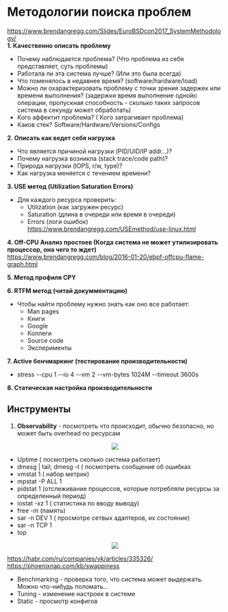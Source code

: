 # Методологии поиска проблем
https://www.brendangregg.com/Slides/EuroBSDcon2017_SystemMethodology/       
**1. Качественно описать проблему**    
- Почему наблюдается проблема? (Что проблема из себя представляет, суть проблемы)
- Работала ли эта система лучше? (Или это была всегда)
- Что поменялось в недавнее время? (software/hardware/load)
- Можно ли охарактеризовать проблему с точки зрения задержек или времени выполнения? (задержки время выполнение однойо операции, пропускная способность - сколько таких запросов система в секунду может обработать)
- Кого аффектит проблема? ( Кого затрагивает проблема)
- Каков стек? Software/Hardware/Versions/Configs

**2. Описать как ведет себя нагрузка**     
- Что является причиной нагрузки (PID/UID/IP addr…)?
- Почему нагрузка возникла (stack trace/code path)?
- Природа нагрузки (IOPS, r/w, type)?
- Как нагрузка меняется с течением времени?


**3. USE метод (Utilization Saturation Errors)**     
- Для каждого ресурса проверить:
   - Utilization (как загружен ресурс)
   - Saturation (длина в очереди или время в очереди)
   - Errors (логи ошибок)    
https://www.brendangregg.com/USEmethod/use-linux.html      

**4. Off-CPU Анализ простоев (Когда система не может утилизировать процессор, она чего то ждет)**         
https://www.brendangregg.com/blog/2016-01-20/ebpf-offcpu-flame-graph.html   
   
**5. Метод профиля CPY**     

**6. RTFM метод (читай докумментацию)**     
- Чтобы найти проблему нужно знать как оно все работает:
   - Man pages
   - Книги
   - Google
   - Коллеги
   - Source code
   - Эксперименты       

**7. Active бенчмаркинг (тестирование производительности)**     
-  stress --cpu 1 --io 4 --vm 2 --vm-bytes 1024M --timeout 3600s    

**8. Статическая настройка производительности**

## Инструменты
1. **Observability** - посмотреть что происходит, обычно безопасно, но может быть overhead по ресурсам

<p align="center">
<image src="https://github.com/LLlMEJIb87/LINUX/blob/main/%D0%9C%D0%BE%D0%BD%D0%B8%D1%82%D0%BE%D1%80%D0%B8%D0%BD%D0%B3/Picture/observability_base.png">
</p>        

- Uptime ( посмотреть сколько система работает)
- dmesg | tail; dmesg -t ( посмотреть сообщение об ошибках
- vmstat 1 ( набор метрик)
- mpstat -P ALL 1 
- pidstat 1 (отслеживание процессов, которые потребляли ресурсы за определенный период)
- iostat -xz 1 ( статистика по вводу выводу)
- free -m (память)
- sar -n DEV 1 ( просмотре сетвых адаптеров, их состояние)
- sar -n TCP 1
- top    

<p align="center">
<image src="https://github.com/LLlMEJIb87/LINUX/blob/main/%D0%9C%D0%BE%D0%BD%D0%B8%D1%82%D0%BE%D1%80%D0%B8%D0%BD%D0%B3/Picture/observability_intermediate.png">
</p>        

  

https://habr.com/ru/companies/vk/articles/335326/     
https://phoenixnap.com/kb/swappiness

- Benchmarking - проверка того, что система может выдержать. Можно что-нибудь поломать…
- Tuning - изменение настроек в системе
- Static - просмотр конфигов
